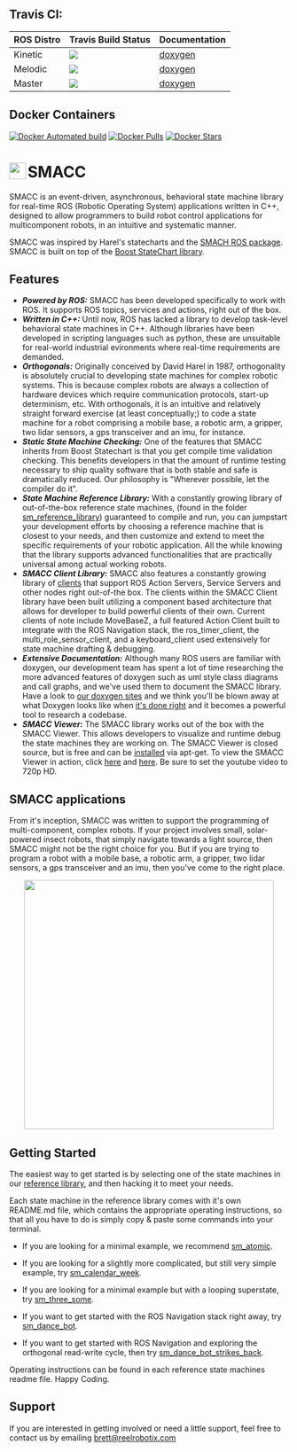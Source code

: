
## Travis CI: 

| ROS Distro  | Travis Build Status | Documentation |
| ------------- | ------------- | ------------- |
| Kinetic  | <a src="https://travis-ci.org/reelrbtx/SMACC"><img src="https://travis-ci.com/reelrbtx/SMACC.svg?branch=kinetic-devel"/></a>  | <a href="https://reelrbtx.github.io/SMACC_Documentation/kinetic-devel/html/namespaces.html">doxygen</a>|
| Melodic  | <a src="https://travis-ci.org/reelrbtx/SMACC"><img src="https://travis-ci.com/reelrbtx/SMACC.svg?branch=melodic-devel"/></a>  | <a href="https://reelrbtx.github.io/SMACC_Documentation/melodic-devel/html/namespaces.html">doxygen</a>|
| Master  | <a src="https://travis-ci.org/reelrbtx/SMACC"><img src="https://travis-ci.com/reelrbtx/SMACC.svg?branch=master"/></a> | <a href="https://reelrbtx.github.io/SMACC_Documentation/master/html/namespaces.html">doxygen</a>|


## Docker Containers

[![Docker Automated build](https://img.shields.io/docker/automated/pabloinigoblasco/smacc.svg?maxAge=2592000)](https://hub.docker.com/r/pabloinigoblasco/smacc/) [![Docker Pulls](https://img.shields.io/docker/pulls/pabloinigoblasco/smacc.svg?maxAge=2592000)](https://hub.docker.com/r/pabloinigoblasco/smacc/) [![Docker Stars](https://img.shields.io/docker/stars/pabloinigoblasco/smacc.svg)](https://registry.hub.docker.com/pabloinigoblasco/smacc/)


# <img src="http://smacc.dev/wp-content/uploads/2019/07/SMACC-Logo-Pixelate-4-copy.png" width="30" align="left"/> SMACC

SMACC is an event-driven, asynchronous, behavioral state machine library for real-time ROS (Robotic Operating System) applications written in C++, designed to allow programmers to build robot control applications for multicomponent robots, in an intuitive and systematic manner. 

SMACC was inspired by Harel's statecharts and the [SMACH ROS package](http://wiki.ros.org/smach). SMACC is built on top of the [Boost StateChart library](https://www.boost.org/doc/libs/1_53_0/libs/statechart/doc/index.html).


## Features
 *  ***Powered by ROS:*** SMACC has been developed specifically to work with ROS. It supports ROS topics, services and actions, right out of the box.
 *   ***Written in C++:*** Until now, ROS has lacked a library to develop task-level behavioral state machines in C++. Although libraries have been developed in scripting languages such as python, these are unsuitable for real-world industrial evironments where real-time requirements are demanded. 
 *   ***Orthogonals:*** Originally conceived by David Harel in 1987, orthogonality is absolutely crucial to developing state machines for complex robotic systems. This is because complex robots are always a collection of hardware devices which require communication protocols, start-up determinism, etc. With orthogonals, it is an intuitive and relatively straight forward exercise (at least conceptually;) to code a state machine for a robot comprising a mobile base, a robotic arm, a gripper, two lidar sensors, a gps transceiver and an imu, for instance.
 *  ***Static State Machine Checking:*** One of the features that SMACC inherits from Boost Statechart is that you get compile time validation checking. This benefits developers in that the amount of runtime testing necessary to ship quality software that is both stable and safe is dramatically reduced. Our philosophy is "Wherever possible, let the compiler do it".
 *  ***State Machine Reference Library:*** With a constantly growing library of out-of-the-box reference state machines, (found in the folder [sm_reference_library](https://github.com/reelrbtx/SMACC/tree/master/smacc_sm_reference_library)) guaranteed to compile and run, you can jumpstart your development efforts by choosing a reference machine that is closest to your needs, and then customize and extend to meet the specific requirements of your robotic application. All the while knowing that the library supports advanced functionalities that are practically universal among actual working robots.
 *  ***SMACC Client Library:*** SMACC also features a constantly growing library of [clients](https://github.com/reelrbtx/SMACC/tree/master/smacc_client_library) that support ROS Action Servers, Service Servers and other nodes right out-of-the box. The clients within the SMACC Client library have been built utilizing a component based architecture that allows for developer to build powerful clients of their own. Current clients of note include MoveBaseZ, a full featured Action Client built to integrate with the ROS Navigation stack, the ros_timer_client, the multi_role_sensor_client, and a keyboard_client used extensively for state machine drafting & debugging.
  *  ***Extensive Documentation:*** Although many ROS users are familiar with doxygen, our development team has spent a lot of time researching the more advanced features of doxygen such as uml style class diagrams and call graphs, and we've used them to document the SMACC library. Have a look to [our doxygen sites](https://reelrbtx.github.io/SMACC_Documentation/master/html/namespaces.html) and we think you'll be blown away at what Doxygen looks like when [it's done right](https://reelrbtx.github.io/SMACC_Documentation/master/html/classsmacc_1_1ISmaccStateMachine.html) and it becomes a powerful tool to research a codebase.
  *  ***SMACC Viewer:*** The SMACC library works out of the box with the SMACC Viewer. This allows developers to visualize and runtime debug the state machines they are working on. The SMACC Viewer is closed source, but is free and can be [installed](http://smacc.dev/smacc-viewer/) via apt-get. To view the SMACC Viewer in action, click [here](https://www.youtube.com/watch?v=WVt4M_teA5I) and [here](https://www.youtube.com/watch?v=fdy37WvC4FQ). Be sure to set the youtube video to 720p HD.

 
## SMACC applications
From it's inception, SMACC was written to support the programming of multi-component, complex robots. If your project involves small, solar-powered insect robots, that simply navigate towards a light source, then SMACC might not be the right choice for you. But if you are trying to program a robot with a mobile base, a robotic arm, a gripper, two lidar sensors, a gps transceiver and an imu, then you've come to the right place. 

<p align="center">
<img src="https://github.com/reelrbtx/SMACC/blob/master/documentation/SMACC-Containers-3.jpg"  width="450" align="center"/>
</p>
 
 
## Getting Started
The easiest way to get started is by selecting one of the state machines in our [reference library](https://github.com/reelrbtx/SMACC/tree/master/smacc_sm_reference_library), and then hacking it to meet your needs.

Each state machine in the reference library comes with it's own README.md file, which contains the appropriate operating instructions, so that all you have to do is simply copy & paste some commands into your terminal.


  *  If you are looking for a minimal example, we recommend [sm_atomic](https://github.com/reelrbtx/SMACC/tree/master/smacc_sm_reference_library/sm_atomic).

  *  If you are looking for a slightly more complicated, but still very simple example, try [sm_calendar_week](https://github.com/reelrbtx/SMACC/tree/master/smacc_sm_reference_library/sm_calendar_week).

  *  If you are looking for a minimal example but with a looping superstate, try [sm_three_some](https://github.com/reelrbtx/SMACC/tree/master/smacc_sm_reference_library/sm_three_some).

  *  If you want to get started with the ROS Navigation stack right away, try [sm_dance_bot](https://github.com/reelrbtx/SMACC/tree/master/smacc_sm_reference_library/sm_dance_bot).

  *  If you want to get started with ROS Navigation and exploring the orthogonal read-write cycle, then try [sm_dance_bot_strikes_back](https://github.com/reelrbtx/SMACC/tree/master/smacc_sm_reference_library/sm_dance_bot_strikes_back).


Operating instructions can be found in each reference state machines readme file.
Happy Coding.

## Support
If you are interested in getting involved or need a little support, feel free to contact us by emailing brett@reelrobotix.com
